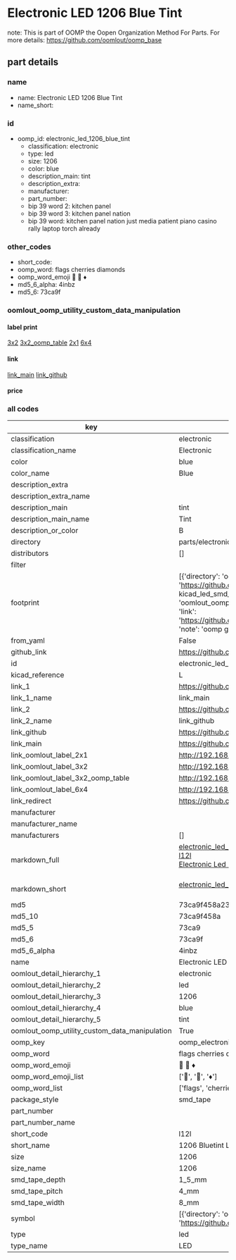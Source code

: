 # Electronic LED 1206 Blue Tint  

note: This is part of OOMP the Oopen Organization Method For Parts. For more details: https://github.com/oomlout/oomp_base

##  part details
  







### name
* name: Electronic LED 1206 Blue Tint
* name_short: 
### id
* oomp_id: electronic_led_1206_blue_tint
  * classification: electronic
  * type: led
  * size: 1206
  * color: blue
  * description_main: tint
  * description_extra: 
  * manufacturer: 
  * part_number: 
  * bip 39 word 2: kitchen panel
  * bip 39 word 3: kitchen panel nation
  * bip 39 word: kitchen panel nation just media patient piano casino rally laptop torch already

### other_codes
* short_code: 
* oomp_word: flags cherries diamonds
* oomp_word_emoji :flags: :cherries: :diamonds:
* md5_6_alpha: 4inbz
* md5_6: 73ca9f






### oomlout_oomp_utility_custom_data_manipulation
#### label print
[3x2](http://192.168.1.245:1112/?label=oomp%204inbz)
[3x2_oomp_table](http://192.168.1.108:1112/?label=oomp%204inbz)
[2x1](http://192.168.1.242:1112/?label=oomp%204inbz)
[6x4](http://192.168.1.55:1112/?label=oomp%204inbz)    

#### link

[link_main](https://github.com/oomlout/oomlout_oomp_version_1_messy/tree/main/parts/electronic_led_1206_blue_tint) [link_github](https://github.com/oomlout/oomlout_oomp_version_1_messy/tree/main/parts/electronic_led_1206_blue_tint)                             

#### price







### all codes 
| key | value |  
| --- | --- |  
| classification | electronic |  
| classification_name | Electronic |  
| color | blue |  
| color_name | Blue |  
| description_extra |  |  
| description_extra_name |  |  
| description_main | tint |  
| description_main_name | Tint |  
| description_or_color | B  |  
| directory | parts/electronic_led_1206_blue_tint |  
| distributors | [] |  
| filter |  |  
| footprint | [{'directory': 'oomlout_oomp_footprint_bot/footprints/kicad_led_smd_led_1206_3216metric//working/working.kicad_mod', 'index': 0, 'link': 'https://github.com/oomlout/oomlout_oomp_footprint_bot/tree/main/foootprntss/kicad_led_smd_led_1206_3216metric', 'note': 'source footprint kicad_led_smd_led_1206_3216metric', 'oomp_key': 'oomp_kicad_led_smd_led_1206_3216metric'}, {'directory': 'oomlout_oomp_footprint_bot/footprints/oomlout_oomlout_oomp_part_footprints_l12l_electronic_led_1206_blue_tint//working/working.kicad_mod', 'index': 1, 'link': 'https://github.com/oomlout/oomlout_oomp_footprint_bot/tree/main/foootprntss/oomlout_oomlout_oomp_part_footprints_l12l_electronic_led_1206_blue_tint', 'note': 'oomp generated footprint', 'oomp_key': 'oomp_oomlout_oomlout_oomp_part_footprints_l12l_electronic_led_1206_blue_tint'}] |  
| from_yaml | False |  
| github_link | https://github.com/oomlout/oomlout_oomp_part_src/tree/main/parts/electronic_led_1206_blue_tint |  
| id | electronic_led_1206_blue_tint |  
| kicad_reference | L |  
| link_1 | https://github.com/oomlout/oomlout_oomp_version_1_messy/tree/main/parts/electronic_led_1206_blue_tint |  
| link_1_name | link_main |  
| link_2 | https://github.com/oomlout/oomlout_oomp_version_1_messy/tree/main/parts/electronic_led_1206_blue_tint |  
| link_2_name | link_github |  
| link_github | https://github.com/oomlout/oomlout_oomp_version_1_messy/tree/main/parts/electronic_led_1206_blue_tint |  
| link_main | https://github.com/oomlout/oomlout_oomp_version_1_messy/tree/main/parts/electronic_led_1206_blue_tint |  
| link_oomlout_label_2x1 | http://192.168.1.242:1112/?label=oomp%204inbz |  
| link_oomlout_label_3x2 | http://192.168.1.245:1112/?label=oomp%204inbz |  
| link_oomlout_label_3x2_oomp_table | http://192.168.1.108:1112/?label=oomp%204inbz |  
| link_oomlout_label_6x4 | http://192.168.1.55:1112/?label=oomp%204inbz |  
| link_redirect | https://github.com/oomlout/oomlout_oomp_version_1_messy/tree/main/parts/electronic_led_1206_blue_tint |  
| manufacturer |  |  
| manufacturer_name |  |  
| manufacturers | [] |  
| markdown_full | [electronic_led_1206_blue_tint](none)<br>[l12l](none)<br>[Electronic Led 1206 Blue Tint](none)<br><br> |  
| markdown_short | [electronic_led_1206_blue_tint](none)<br><br> |  
| md5 | 73ca9f458a2374828445379726a7e3d8 |  
| md5_10 | 73ca9f458a |  
| md5_5 | 73ca9 |  
| md5_6 | 73ca9f |  
| md5_6_alpha | 4inbz |  
| name | Electronic LED 1206 Blue Tint |  
| oomlout_detail_hierarchy_1 | electronic |  
| oomlout_detail_hierarchy_2 | led |  
| oomlout_detail_hierarchy_3 | 1206 |  
| oomlout_detail_hierarchy_4 | blue |  
| oomlout_detail_hierarchy_5 | tint |  
| oomlout_oomp_utility_custom_data_manipulation | True |  
| oomp_key | oomp_electronic_led_1206_blue_tint |  
| oomp_word | flags cherries diamonds |  
| oomp_word_emoji | :flags: :cherries: :diamonds: |  
| oomp_word_emoji_list | [':flags:', ':cherries:', ':diamonds:'] |  
| oomp_word_list | ['flags', 'cherries', 'diamonds'] |  
| package_style | smd_tape |  
| part_number |  |  
| part_number_name |  |  
| short_code | l12l |  
| short_name | 1206 Bluetint Led |  
| size | 1206 |  
| size_name | 1206 |  
| smd_tape_depth | 1_5_mm |  
| smd_tape_pitch | 4_mm |  
| smd_tape_width | 8_mm |  
| symbol | [{'directory': 'oomlout_oomp_symbol_bot/symbols/kicad_device_led//working/working.kicad_sym', 'index': 0, 'link': 'https://github.com/oomlout/oomlout_oomp_symbol_bot/tree/main/symbols/kicad_device_led', 'oomp_key': 'oomp_kicad_device_led'}] |  
| type | led |  
| type_name | LED |  
